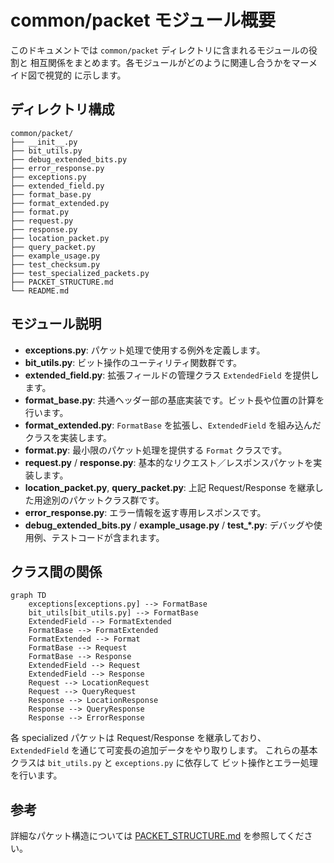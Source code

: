 # common/packet モジュール概要

このドキュメントでは `common/packet` ディレクトリに含まれるモジュールの役割と
相互関係をまとめます。各モジュールがどのように関連し合うかをマーメイド図で視覚的
に示します。

## ディレクトリ構成

```
common/packet/
├── __init__.py
├── bit_utils.py
├── debug_extended_bits.py
├── error_response.py
├── exceptions.py
├── extended_field.py
├── format_base.py
├── format_extended.py
├── format.py
├── request.py
├── response.py
├── location_packet.py
├── query_packet.py
├── example_usage.py
├── test_checksum.py
├── test_specialized_packets.py
├── PACKET_STRUCTURE.md
└── README.md
```

## モジュール説明

- **exceptions.py**: パケット処理で使用する例外を定義します。
- **bit_utils.py**: ビット操作のユーティリティ関数群です。
- **extended_field.py**: 拡張フィールドの管理クラス `ExtendedField` を提供します。
- **format_base.py**: 共通ヘッダー部の基底実装です。ビット長や位置の計算を行います。
- **format_extended.py**: `FormatBase` を拡張し、`ExtendedField` を組み込んだ
  クラスを実装します。
- **format.py**: 最小限のパケット処理を提供する `Format` クラスです。
- **request.py** / **response.py**: 基本的なリクエスト／レスポンスパケットを実装します。
- **location_packet.py**, **query_packet.py**:
  上記 Request/Response を継承した用途別のパケットクラス群です。
- **error_response.py**: エラー情報を返す専用レスポンスです。
- **debug_extended_bits.py** / **example_usage.py** / **test_*.py**:
  デバッグや使用例、テストコードが含まれます。

## クラス間の関係

```mermaid
graph TD
    exceptions[exceptions.py] --> FormatBase
    bit_utils[bit_utils.py] --> FormatBase
    ExtendedField --> FormatExtended
    FormatBase --> FormatExtended
    FormatExtended --> Format
    FormatBase --> Request
    FormatBase --> Response
    ExtendedField --> Request
    ExtendedField --> Response
    Request --> LocationRequest
    Request --> QueryRequest
    Response --> LocationResponse
    Response --> QueryResponse
    Response --> ErrorResponse
```

各 specialized パケットは Request/Response を継承しており、
`ExtendedField` を通じて可変長の追加データをやり取りします。
これらの基本クラスは `bit_utils.py` と `exceptions.py` に依存して
ビット操作とエラー処理を行います。

## 参考

詳細なパケット構造については [PACKET_STRUCTURE.md](./PACKET_STRUCTURE.md)
を参照してください。

